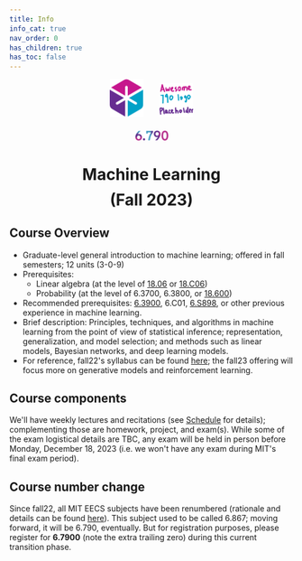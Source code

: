 ```yaml
---
title: Info
info_cat: true
nav_order: 0
has_children: true
has_toc: false
---
```

<center>
<div style="margin-bottom:1.5em">
<img src="/assets/images/eecslogo.svg" width="12%" style="margin-right:2em"><img src="/assets/images/790-placeholder.png" width="12%">
</div>

<img src="/assets/images/790-txt.png" width="12%">

<h1 style="margin-bottom:-1em">Machine Learning</h1>
<h1>(Fall 2023)</h1>
</center>


## Course Overview

- Graduate-level general introduction to machine learning; offered in fall semesters; 12 units (3-0-9)
- Prerequisites:
  - Linear algebra (at the level of [18.06](https://github.com/mitmath/1806) or [18.C06](https://canvas.mit.edu/courses/16629))
  - Probability (at the level of 6.3700, 6.3800, or [18.600](https://math.mit.edu/~sheffield/spring2022math600.html))
- Recommended prerequisites: [6.3900](https://introml.mit.edu/spring23/calendar), 6.C01, [6.S898](https://phillipi.github.io/6.s898/), or other previous experience in machine learning.
- Brief description: Principles, techniques, and algorithms in machine learning from the point of view of statistical inference; representation, generalization, and model selection; and methods such as linear models, Bayesian networks, and deep learning models. 
- For reference, fall22's syllabus can be found [here](https://docs.google.com/document/d/1Z0dG_xc1PlpJs0ZCWrsUNCFBQyTAUQ1O4ydZx8nP42A); the fall23 offering will focus more on generative models and reinforcement learning.

## Course components

We'll have weekly lectures and recitations (see [Schedule](/info/schedule/) for details); complementing those are homework, project, and exam(s). While some of the exam logistical details are TBC, any exam will be held in person before Monday, December 18, 2023 (i.e. we won't have any exam during MIT's final exam period).

## Course number change

Since fall22, all MIT EECS subjects have been renumbered (rationale and details can be found [here](https://www.eecs.mit.edu/academics/subject-numbering/)). This subject used to be called 6.867; moving forward, it will be 6.790, eventually. But for registration purposes, please register for **6.7900** (note the extra trailing zero) during this current transition phase.